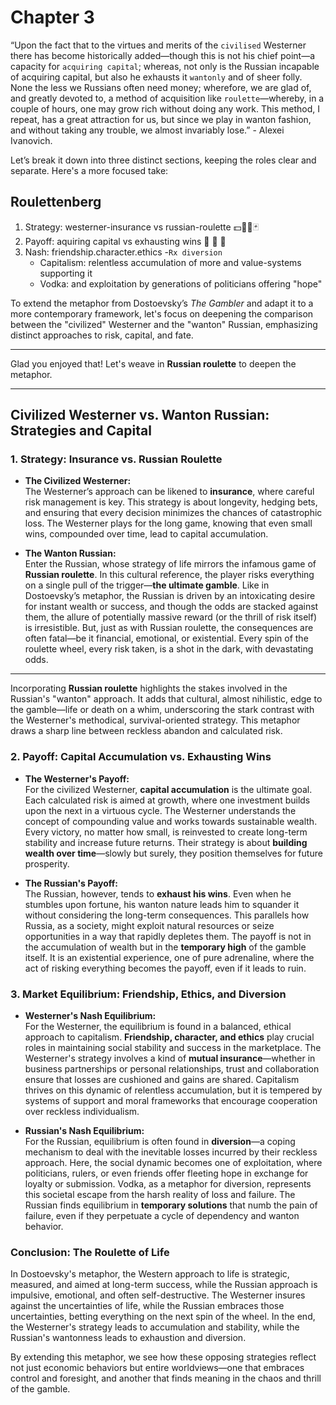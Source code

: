 # Chapter 3
“Upon the fact that to the virtues and merits of the `civilised` Westerner there has become historically added—though this is not his chief point—a capacity for `acquiring capital`; whereas, not only is the Russian incapable of acquiring capital, but also he exhausts it `wantonly` and of sheer folly. None the less we Russians often need money; wherefore, we are glad of, and greatly devoted to, a method of acquisition like `roulette`—whereby, in a couple of hours, one may grow rich without doing any work. This method, I repeat, has a great attraction for us, but since we play in wanton fashion, and without taking any trouble, we almost invariably lose.” - Alexei Ivanovich.

Let’s break it down into three distinct sections, keeping the roles clear and separate. Here's a more focused take:

## Roulettenberg

1. Strategy: westerner-insurance vs russian-roulette 💵🎱🎲🃏 
2. Payoff: aquiring capital vs exhausting wins 🦠 🧬 🧪 
3. Nash: friendship.character.ethics -`Rx diversion`
   - Capitalism: relentless accumulation of more and value-systems supporting it
   - Vodka: and exploitation by generations of politicians offering "hope"

To extend the metaphor from Dostoevsky’s *The Gambler* and adapt it to a more contemporary framework, let's focus on deepening the comparison between the "civilized" Westerner and the "wanton" Russian, emphasizing distinct approaches to risk, capital, and fate.

---

Glad you enjoyed that! Let's weave in **Russian roulette** to deepen the metaphor.

---

## **Civilized Westerner vs. Wanton Russian: Strategies and Capital**

### **1. Strategy: Insurance vs. Russian Roulette**

- **The Civilized Westerner:**  
  The Westerner’s approach can be likened to **insurance**, where careful risk management is key. This strategy is about longevity, hedging bets, and ensuring that every decision minimizes the chances of catastrophic loss. The Westerner plays for the long game, knowing that even small wins, compounded over time, lead to capital accumulation.

- **The Wanton Russian:**  
  Enter the Russian, whose strategy of life mirrors the infamous game of **Russian roulette**. In this cultural reference, the player risks everything on a single pull of the trigger—**the ultimate gamble**. Like in Dostoevsky’s metaphor, the Russian is driven by an intoxicating desire for instant wealth or success, and though the odds are stacked against them, the allure of potentially massive reward (or the thrill of risk itself) is irresistible. But, just as with Russian roulette, the consequences are often fatal—be it financial, emotional, or existential. Every spin of the roulette wheel, every risk taken, is a shot in the dark, with devastating odds.

---

Incorporating **Russian roulette** highlights the stakes involved in the Russian's "wanton" approach. It adds that cultural, almost nihilistic, edge to the gamble—life or death on a whim, underscoring the stark contrast with the Westerner's methodical, survival-oriented strategy. This metaphor draws a sharp line between reckless abandon and calculated risk.

### **2. Payoff: Capital Accumulation vs. Exhausting Wins**

- **The Westerner's Payoff:**  
  For the civilized Westerner, **capital accumulation** is the ultimate goal. Each calculated risk is aimed at growth, where one investment builds upon the next in a virtuous cycle. The Westerner understands the concept of compounding value and works towards sustainable wealth. Every victory, no matter how small, is reinvested to create long-term stability and increase future returns. Their strategy is about **building wealth over time**—slowly but surely, they position themselves for future prosperity.

- **The Russian's Payoff:**  
  The Russian, however, tends to **exhaust his wins**. Even when he stumbles upon fortune, his wanton nature leads him to squander it without considering the long-term consequences. This parallels how Russia, as a society, might exploit natural resources or seize opportunities in a way that rapidly depletes them. The payoff is not in the accumulation of wealth but in the **temporary high** of the gamble itself. It is an existential experience, one of pure adrenaline, where the act of risking everything becomes the payoff, even if it leads to ruin.

### **3. Market Equilibrium: Friendship, Ethics, and Diversion**

- **Westerner's Nash Equilibrium:**  
  For the Westerner, the equilibrium is found in a balanced, ethical approach to capitalism. **Friendship, character, and ethics** play crucial roles in maintaining social stability and success in the marketplace. The Westerner's strategy involves a kind of **mutual insurance**—whether in business partnerships or personal relationships, trust and collaboration ensure that losses are cushioned and gains are shared. Capitalism thrives on this dynamic of relentless accumulation, but it is tempered by systems of support and moral frameworks that encourage cooperation over reckless individualism.

- **Russian's Nash Equilibrium:**  
  For the Russian, equilibrium is often found in **diversion**—a coping mechanism to deal with the inevitable losses incurred by their reckless approach. Here, the social dynamic becomes one of exploitation, where politicians, rulers, or even friends offer fleeting hope in exchange for loyalty or submission. Vodka, as a metaphor for diversion, represents this societal escape from the harsh reality of loss and failure. The Russian finds equilibrium in **temporary solutions** that numb the pain of failure, even if they perpetuate a cycle of dependency and wanton behavior.

### **Conclusion: The Roulette of Life**

In Dostoevsky's metaphor, the Western approach to life is strategic, measured, and aimed at long-term success, while the Russian approach is impulsive, emotional, and often self-destructive. The Westerner insures against the uncertainties of life, while the Russian embraces those uncertainties, betting everything on the next spin of the wheel. In the end, the Westerner's strategy leads to accumulation and stability, while the Russian's wantonness leads to exhaustion and diversion.

By extending this metaphor, we see how these opposing strategies reflect not just economic behaviors but entire worldviews—one that embraces control and foresight, and another that finds meaning in the chaos and thrill of the gamble.
